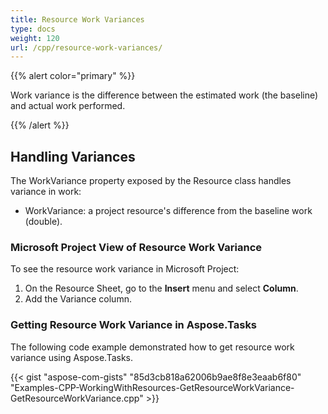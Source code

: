 ```yaml
---
title: Resource Work Variances
type: docs
weight: 120
url: /cpp/resource-work-variances/
---
```


{{% alert color="primary" %}} 

Work variance is the difference between the estimated work (the baseline) and actual work performed.

{{% /alert %}} 
## **Handling Variances**
The WorkVariance property exposed by the Resource class handles variance in work:

- WorkVariance: a project resource's difference from the baseline work (double).
### **Microsoft Project View of Resource Work Variance**
To see the resource work variance in Microsoft Project:

1. On the Resource Sheet, go to the **Insert** menu and select **Column**.
1. Add the Variance column.
### **Getting Resource Work Variance in Aspose.Tasks**
The following code example demonstrated how to get resource work variance using Aspose.Tasks.

{{< gist "aspose-com-gists" "85d3cb818a62006b9ae8f8e3eaab6f80" "Examples-CPP-WorkingWithResources-GetResourceWorkVariance-GetResourceWorkVariance.cpp" >}}
